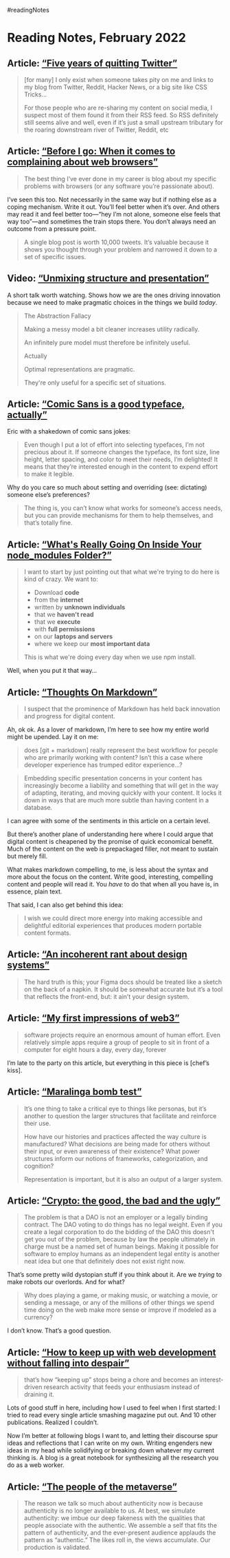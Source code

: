 #readingNotes

# Reading Notes, February 2022

## Article: [“Five years of quitting Twitter”](https://nolanlawson.com/2022/02/02/five-years-of-quitting-twitter/)

> [for many] I only exist when someone takes pity on me and links to my blog from Twitter, Reddit, Hacker News, or a big site like CSS Tricks...
> 
> For those people who are re-sharing my content on social media, I suspect most of them found it from their RSS feed. So RSS definitely still seems alive and well, even if it’s just a small upstream tributary for the roaring downstream river of Twitter, Reddit, etc

## Article: [“Before I go: When it comes to complaining about web browsers”](https://daverupert.com/2022/02/complaining-about-web-browsers/)

> The best thing I’ve ever done in my career is blog about my specific problems with browsers (or any software you’re passionate about).

I’ve seen this too. Not necessarily in the same way but if nothing else as a coping mechanism. Write it out. You’ll feel better when it’s over. And others may read it and feel better too—“hey I’m not alone, someone else feels that way too”—and sometimes the train stops there. You don’t always need an outcome from a pressure point.

> A single blog post is worth 10,000 tweets. It’s valuable because it shows you thought through your problem and narrowed it down to a set of specific issues.

## Video: [“Unmixing structure and presentation”](https://www.youtube.com/watch?v=lVHj7Y90Ieg)

A short talk worth watching. Shows how we are the ones driving innovation because we need to make pragmatic choices in the things we build _today_.

> The Abstraction Fallacy
> 
> Making a messy model a bit cleaner increases utility radically.
> 
> An infinitely pure model must therefore be infinitely useful.
> 
> Actually
> 
> Optimal representations are pragmatic.
> 
> They're only useful for a specific set of situations.

## Article: [“Comic Sans is a good typeface, actually”](https://ericwbailey.design/writing/comic-sans-is-a-good-typeface-actually/)

Eric with a shakedown of comic sans jokes:

> Even though I put a lot of effort into selecting typefaces, I’m not precious about it. If someone changes the typeface, its font size, line height, letter spacing, and color to meet their needs, I’m delighted! It means that they’re interested enough in the content to expend effort to make it legible.

Why do you care so much about setting and overriding (see: dictating) someone else’s preferences? 

> The thing is, you can’t know what works for someone’s access needs, but you can provide mechanisms for them to help themselves, and that’s totally fine.

## Article: [“What's Really Going On Inside Your node_modules Folder?”](https://socket.dev/blog/inside-node-modules)

> I want to start by just pointing out that what we're trying to do here is kind of crazy. We want to:
> 
> - Download **code**
> - from the **internet**
> - written by **unknown individuals**
> - that we **haven't read**
> - that we **execute**
> - with **full permissions**
> - on our **laptops and servers**
> - where we keep our **most important data**
> 
> This is what we're doing every day when we use npm install.

Well, when you put it that way…


## Article: [“Thoughts On Markdown”](https://www.smashingmagazine.com/2022/02/thoughts-on-markdown/)

> I suspect that the prominence of Markdown has held back innovation and progress for digital content.

Ah, ok ok. As a lover of markdown, I’m here to see how my entire world might be upended. Lay it on me:

> does [git + markdown] really represent the best workflow for people who are primarily working with content? Isn’t this a case where developer experience has trumped editor experience…?

> Embedding specific presentation concerns in your content has increasingly become a liability and something that will get in the way of adapting, iterating, and moving quickly with your content. It locks it down in ways that are much more subtle than having content in a database.

I can agree with some of the sentiments in this article on a certain level.

But there’s another plane of understanding here where I could argue that digital content is cheapened by the promise of quick economical benefit. Much of the content on the web is prepackaged filler, not meant to sustain but merely fill.

What makes markdown compelling, to me, is less about the syntax and more about the focus on the content. Write good, interesting, compelling content and people will read it. You _have_ to do that when all you have is, in essence, plain text. 

That said, I can also get behind this idea:

> I wish we could direct more energy into making accessible and delightful editorial experiences that produces modern portable content formats.

## Article: [“An incoherent rant about design systems”](http://robinrendle.com/notes/an-incoherent-rant-about-design-systems/)

> The hard truth is this; your Figma docs should be treated like a sketch on the back of a napkin. It should be somewhat accurate but it’s a tool that reflects the front-end, but: it ain’t your design system.

## Article: [“My first impressions of web3”](https://moxie.org/2022/01/07/web3-first-impressions.html)

> software projects require an enormous amount of human effort. Even relatively simple apps require a group of people to sit in front of a computer for eight hours a day, every day, forever

I’m late to the party on this article, but everything in this piece is [chef’s kiss]. 

## Article: [“Maralinga bomb test”](https://ericwbailey.design/writing/maralinga-bomb-test/)

> It’s one thing to take a critical eye to things like personas, but it’s another to question the larger structures that facilitate and reinforce their use.
>
> How have our histories and practices affected the way culture is manufactured? What decisions are being made for others without their input, or even awareness of their existence? What power structures inform our notions of frameworks, categorization, and cognition?
>
> Representation is important, but it is also an output of a larger system.

## Article: [“Crypto: the good, the bad and the ugly”](https://seldo.com/posts/crypto-the-good-the-bad-and-the-ugly)

> The problem is that a DAO is not an employer or a legally binding contract. The DAO voting to do things has no legal weight. Even if you create a legal corporation to do the bidding of the DAO this doesn't get you out of the problem, because by law the people ultimately in charge must be a named set of human beings. Making it possible for software to employ humans as an independent legal entity is another neat idea but one that definitely does not exist right now.

That’s some pretty wild dystopian stuff if you think about it. Are we _trying_ to make robots our overlords. And for what?

> Why does playing a game, or making music, or watching a movie, or sending a message, or any of the millions of other things we spend time doing on the web make more sense or improve if modeled as a currency?

I don’t know. That’s a good question. 

## Article: [“How to keep up with web development without falling into despair”](https://www.baldurbjarnason.com/2022/i-cant-keep-up-with-web-dev/)

> that’s how “keeping up” stops being a chore and becomes an interest-driven research activity that feeds your enthusiasm instead of draining it.

Lots of good stuff in here, including how I used to feel when I first started: I tried to read every single article smashing magazine put out. And 10 other publications. Realized I couldn’t. 

Now I’m better at following blogs I want to, and letting their discourse spur ideas and reflections that I can write on my own. Writing engenders new ideas in my head while solidifying or breaking down whatever my current thinking is. A blog is a great notebook for synthesizing all the research you do as a web worker. 

## Article: [“The people of the metaverse”](https://www.roughtype.com/?p=9139)

> The reason we talk so much about authenticity now is because authenticity is no longer available to us. At best, we simulate authenticity: we imbue our deep fakeness with the qualities that people associate with the authentic. We assemble a self that fits the pattern of authenticity, and the ever-present audience applauds the pattern as “authentic.” The likes roll in, the views accumulate. Our production is validated. 

